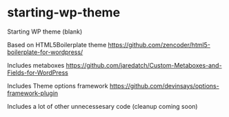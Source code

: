 starting-wp-theme
=================

Starting WP theme (blank)

Based on HTML5Boilerplate theme
https://github.com/zencoder/html5-boilerplate-for-wordpress/

Includes metaboxes https://github.com/jaredatch/Custom-Metaboxes-and-Fields-for-WordPress

Includes Theme options framework
https://github.com/devinsays/options-framework-plugin

Includes a lot of other unnecessesary code (cleanup coming soon)

